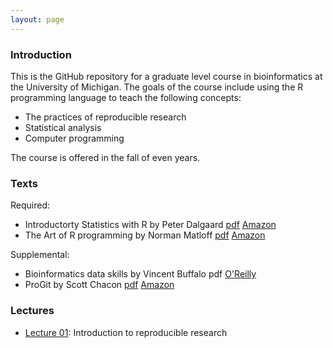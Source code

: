 ```yaml
---
layout: page
---
```


### Introduction
This is the GitHub repository for a graduate level course in bioinformatics at the University of Michigan. The goals of the course include using the R programming language to teach the following concepts:

* The practices of reproducible research
* Statistical analysis
* Computer programming

The course is offered in the fall of even years.

### Texts
Required:  
* Introductorty Statistics with R by Peter Dalgaard [pdf](http://www.academia.dk/BiologiskAntropologi/Epidemiologi/PDF/Introductory_Statistics_with_R__2nd_ed.pdf) [Amazon](http://www.amazon.com/Introductory-Statistics-R-Computing/dp/0387954759)
* The Art of R programming by Norman Matloff [pdf](http://www.google.com/url?sa=t&rct=j&q=&esrc=s&source=web&cd=1&ved=0CCAQFjAA&url=http%3A%2F%2Fsens.tistory.com%2Fattachment%2Fcfile8.uf%402375DC3D515423F9110CA1.pdf&ei=E-8FVO6dAYmnggSttoD4Bg&usg=AFQjCNE1UmWRG3i9ugNDSXN2WjRSTkkUjA&sig2=U958L8LG42vuhHdPKKBHHw&bvm=bv.74115972,d.eXY) [Amazon](http://www.amazon.com/Art-Programming-Statistical-Software-Design/dp/1593273843/ref=sr_1_1?s=books&ie=UTF8&qid=1409674972&sr=1-1&keywords=the+art+of+r+programming)

Supplemental:  
* Bioinformatics data skills by Vincent Buffalo pdf [O'Reilly](http://shop.oreilly.com/product/0636920030157.do) 
* ProGit by Scott Chacon [pdf](http://git-scm.com/book) [Amazon](http://www.amazon.com/Pro-Git-Scott-Chacon/dp/1430218339)


### Lectures
* [Lecture 01](slides/Lecture01.html): Introduction to reproducible research
